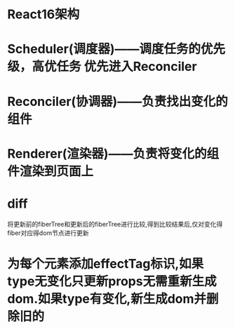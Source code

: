 # React16架构
 # Scheduler(调度器)——调度任务的优先级，高优任务 优先进入Reconciler
 # Reconciler(协调器)——负责找出变化的组件
 # Renderer(渲染器)——负责将变化的组件渲染到页面上


# diff
 将更新前的fiberTree和更新后的fiberTree进行比较,得到比较结果后,仅对变化得fiber对应得dom节点进行更新
  # 为每个元素添加effectTag标识,如果type无变化只更新props无需重新生成dom.如果type有变化,新生成dom并删除旧的